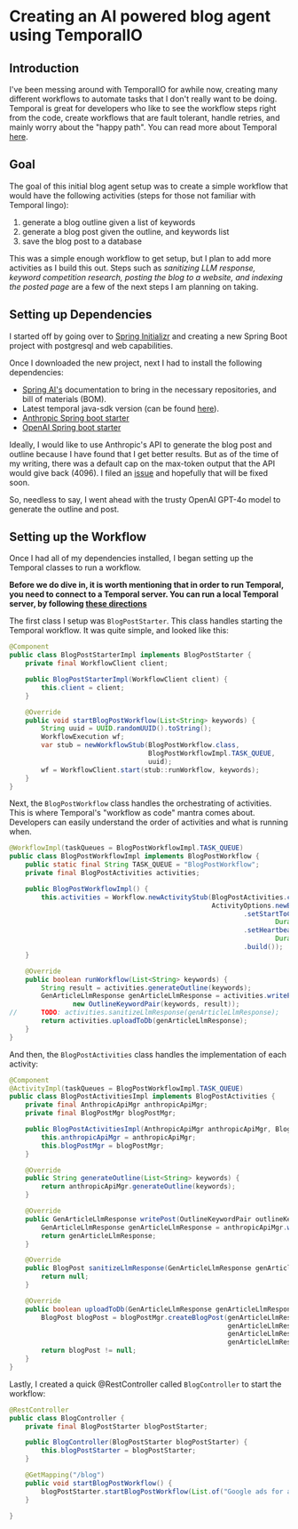 # Creating an AI powered blog agent using TemporalIO

## Introduction
I've been messing around with TemporalIO for awhile now, creating many different 
workflows to automate tasks that I don't really want to be doing. Temporal is great for 
developers who like to see the workflow steps right from the code, create workflows
that are fault tolerant, handle retries, and mainly worry about the "happy path".
You can read more about Temporal [here](https://docs.temporal.io/docs/overview/what-is-temporal).

## Goal
The goal of this initial blog agent setup was to create a simple workflow that would have
the following activities (steps for those not familiar with Temporal lingo):
1. generate a blog outline given a list of keywords
2. generate a blog post given the outline, and keywords list
3. save the blog post to a database

This was a simple enough workflow to get setup, but I plan to add more activities as I build this out.
Steps such as *sanitizing LLM response, keyword competition research, posting the blog to a website, and indexing
the posted page* are a few of the next steps I am planning on taking.

## Setting up Dependencies
I started off by going over to [Spring Initializr](https://start.spring.io/) and
creating a new Spring Boot project with postgresql and web capabilities.

Once I downloaded the new project, next I had to install the following dependencies:
* [Spring AI's](https://docs.spring.io/spring-ai/reference/getting-started.html#repositories)
documentation to bring in the necessary repositories, and bill of materials (BOM). 
* Latest temporal java-sdk version (can be found [here](https://central.sonatype.com/artifact/io.temporal/temporal-sdk?smo=true)).
* [Anthropic Spring boot starter](https://docs.spring.io/spring-ai/reference/api/chat/anthropic-chat.html#_auto_configuration)
* [OpenAI Spring boot starter](https://docs.spring.io/spring-ai/reference/api/chat/openai-chat.html#_auto_configuration)

Ideally, I would like to use Anthropic's API to generate the blog post and outline because I 
have found that I get better results. But as of the time of my writing, there was a 
default cap on the max-token output that the API would give back (4096). I filed an [issue](https://github.com/spring-projects/spring-ai/issues/1068)
and hopefully that will be fixed soon.

So, needless to say, I went ahead with the trusty OpenAI GPT-4o model to generate the outline and post.

## Setting up the Workflow
Once I had all of my dependencies installed, I began setting up the Temporal classes to 
run a workflow.

**Before we do dive in, it is worth mentioning that in order to run Temporal, you need to connect
to a Temporal server. You can run a local Temporal server, by following [these directions](https://github.com/temporalio/temporal?tab=readme-ov-file#download-and-start-temporal-server-locally)**

The first class I setup was `BlogPostStarter`. This class handles starting the Temporal workflow.
It was quite simple, and looked like this:
```java
@Component
public class BlogPostStarterImpl implements BlogPostStarter {
    private final WorkflowClient client;

    public BlogPostStarterImpl(WorkflowClient client) {
        this.client = client;
    }

    @Override
    public void startBlogPostWorkflow(List<String> keywords) {
        String uuid = UUID.randomUUID().toString();
        WorkflowExecution wf;
        var stub = newWorkflowStub(BlogPostWorkflow.class,
                                   BlogPostWorkflowImpl.TASK_QUEUE,
                                   uuid);
        wf = WorkflowClient.start(stub::runWorkflow, keywords);
    }
}
```

Next, the `BlogPostWorkflow` class handles the orchestrating of activities. This is where 
Temporal's "workflow as code" mantra comes about. Developers can easily understand the
order of activities and what is running when.
```java
@WorkflowImpl(taskQueues = BlogPostWorkflowImpl.TASK_QUEUE)
public class BlogPostWorkflowImpl implements BlogPostWorkflow {
    public static final String TASK_QUEUE = "BlogPostWorkflow";
    private final BlogPostActivities activities;

    public BlogPostWorkflowImpl() {
        this.activities = Workflow.newActivityStub(BlogPostActivities.class,
                                                   ActivityOptions.newBuilder()
                                                           .setStartToCloseTimeout(
                                                                   Duration.ofHours(1))
                                                           .setHeartbeatTimeout(
                                                                   Duration.ofSeconds(600))
                                                           .build());
    }

    @Override
    public boolean runWorkflow(List<String> keywords) {
        String result = activities.generateOutline(keywords);
        GenArticleLlmResponse genArticleLlmResponse = activities.writePost(
                new OutlineKeywordPair(keywords, result));
//      TODO: activities.sanitizeLlmResponse(genArticleLlmResponse);
        return activities.uploadToDb(genArticleLlmResponse);
    }
}
```

And then, the `BlogPostActivities` class handles the implementation of each activity:
```java
@Component
@ActivityImpl(taskQueues = BlogPostWorkflowImpl.TASK_QUEUE)
public class BlogPostActivitiesImpl implements BlogPostActivities {
    private final AnthropicApiMgr anthropicApiMgr;
    private final BlogPostMgr blogPostMgr;

    public BlogPostActivitiesImpl(AnthropicApiMgr anthropicApiMgr, BlogPostMgr blogPostMgr) {
        this.anthropicApiMgr = anthropicApiMgr;
        this.blogPostMgr = blogPostMgr;
    }

    @Override
    public String generateOutline(List<String> keywords) {
        return anthropicApiMgr.generateOutline(keywords);
    }

    @Override
    public GenArticleLlmResponse writePost(OutlineKeywordPair outlineKeywordPair) {
        GenArticleLlmResponse genArticleLlmResponse = anthropicApiMgr.writePost(outlineKeywordPair);
        return genArticleLlmResponse;
    }

    @Override
    public BlogPost sanitizeLlmResponse(GenArticleLlmResponse genArticleLlmResponse) {
        return null;
    }

    @Override
    public boolean uploadToDb(GenArticleLlmResponse genArticleLlmResponse) {
        BlogPost blogPost = blogPostMgr.createBlogPost(genArticleLlmResponse.post(),
                                                       genArticleLlmResponse.slug(),
                                                       genArticleLlmResponse.keywords(),
                                                       genArticleLlmResponse.metaDescription());
        return blogPost != null;
    }
}
```

Lastly, I created a quick @RestController called `BlogController` to start the workflow:
```java
@RestController
public class BlogController {
    private final BlogPostStarter blogPostStarter;

    public BlogController(BlogPostStarter blogPostStarter) {
        this.blogPostStarter = blogPostStarter;
    }

    @GetMapping("/blog")
    public void startBlogPostWorkflow() {
        blogPostStarter.startBlogPostWorkflow(List.of("Google ads for apartments"));
    }

}
```


